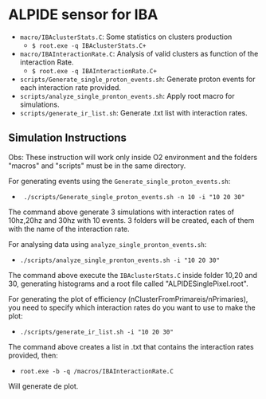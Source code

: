 # ALPIDE sensor for IBA

* `macro/IBAclusterStats.C`: Some statistics on clusters production
  * `$ root.exe -q IBAclusterStats.C+`
* `macro/IBAInteractionRate.C`: Analysis of valid clusters as function of the interaction Rate.
  * `$ root.exe -q IBAInteractionRate.C+`
* `scripts/Generate_single_proton_events.sh`: Generate proton events for each interaction rate provided.
* `scripts/analyze_single_pronton_events.sh`: Apply root macro for simulations.
* `scripts/generate_ir_list.sh`: Generate .txt list with interaction rates.

## Simulation Instructions

Obs: These instruction will work only inside O2 environment and the folders "macros" and "scripts" must be in the same directory.

For generating events using the `Generate_single_proton_events.sh`:
* ` ./scripts/Generate_single_proton_events.sh -n 10 -i "10 20 30"`

The command above generate 3 simulations with interaction rates of 10hz,20hz and 30hz with 10 events. 3 folders will be created, each of them with the name of the interaction rate.

For analysing data using `analyze_single_pronton_events.sh`:
* `./scripts/analyze_single_pronton_events.sh -i "10 20 30"`

The command above execute the `IBAclusterStats.C` inside folder 10,20 and 30, generating histograms and a root file called "ALPIDESinglePixel.root".

For generating the plot of efficiency (nClusterFromPrimareis/nPrimaries), you need to specify which interaction rates do you want to use to make the plot:

* `./scripts/generate_ir_list.sh -i "10 20 30"`

The command above creates a list in .txt that contains the interaction rates provided, then:

* `root.exe -b -q /macros/IBAInteractionRate.C`


Will generate de plot.
